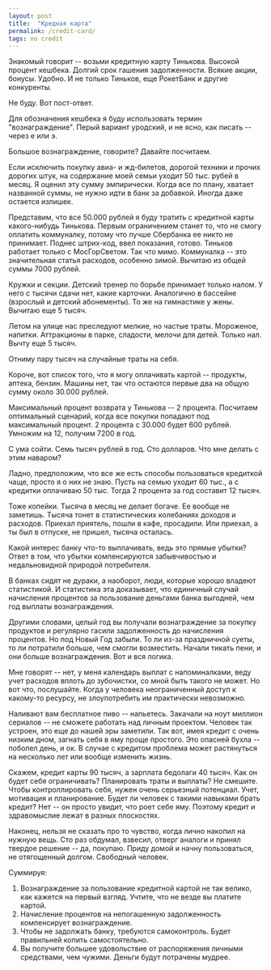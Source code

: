```yaml
---
layout: post
title:  "Кредная карта"
permalink: /credit-card/
tags: no credit
---
```


Знакомый говорит -- возьми кредитную карту Тинькова. Высокой процент
кешбека. Долгий срок гашения задолженности. Всякие акции, бонусы. Удобно. И не
только Тиньков, еще РокетБанк и другие конкуренты.

Не буду. Вот пост-ответ.

Для обозначения кешбека я буду использовать термин "вознаграждение". Перый
вариант уродский, и не ясно, как писать -- через е или э.

Большое вознаграждение, говорите? Давайте посчитаем.

Если исключить покупку авиа- и жд-билетов, дорогой техники и прочих дорогих
штук, на содержание моей семьи уходит 50 тыс. рубей в месяц. Я оценил эту сумму
эмпирически. Когда все по плану, хватает названной суммы, не нужно идти в банк
за добавкой. Иногда даже остается излишек.

Представим, что все 50.000 рублей я буду тратить с кредитной карты какого-нибудь
Тинькова. Первым ограничением станет то, что не смогу оплатить коммуналку,
потому что лучше Сбербанка ее никто не принимает. Поднес штрих-код, ввел
показания, готово. Тиньков работает только с МосГорСветом. Так что
мимо. Коммуналка -- это значительная статья расходов, особенно зимой. Вычитаю из
общей суммы 7000 рублей.

Кружки и секции. Детский тренер по борьбе принимает только налом. У него с
тысячи сдачи нет, какие карточки. Аналогично в бассейне (взрослый и детский
абонементы). То же на гимнастике у жены. Вычитаю еще 5 тысяч.

Летом на улице нас преследуют мелкие, но частые траты. Мороженое,
напитки. Аттракционы в парке, сладости, мелочи для детей. Только нал. Вычту еще
5 тысяч.

Отниму пару тысяч на случайные траты на себя.

Короче, вот список того, что я могу оплачивать картой -- продукты, аптека,
бензин. Машины нет, так что остаются первые два на общую сумму около 30.000
рублей.

Максимальный процент возврата у Тинькова -- 2 процента. Посчитаем оптимальный
сценарий, когда все покупки попадают под максимальный процент. 2 процента с
30.000 будет 600 рублей. Умножим на 12, получим 7200 в год.

С ума сойти. Семь тысяч рублей в год. Сто долларов. Что мне делать с этим
наваром?

Ладно, предположим, что все же есть способы пользоваться кредиткой чаще, просто
я о них не знаю. Пусть на семью уходит 60 тыс., а с кредитки оплачиваю 50
тыс. Тогда 2 процента за год составит 12 тысяч.

Тоже копейки. Тысяча в месяц не делает богаче. Ее вообще не заметишь. Тысяча
тонет в статистических колебаниях доходов и расходов. Приехал приятель, пошли в
кафе, просадили. Или приехал, а ты был в отпуске, не пришел, тысяча осталась.

Какой интерес банку что-то выплачивать, ведь это прямые убытки? Ответ в том, что
убытки компенсируются забывчивостью и недальновидной природой потребителя.

В банках сидят не дураки, а наоборот, люди, которые хорошо владеют
статистикой. И статистика эта доказывает, что единичный случай начисления
процентов за пользование деньгами банка выгодней, чем год выплаты
вознаграждения.

Другими словами, целый год вы получали вознаграждение за покупку продуктов и
регулярно гасили задолженность до начисления процентов. Но под Новый Год
забыли. То ли из-за праздничной суеты, то ли потратили больше, чем смогли
возместить. Начали тикать пени, и они больше вознаграждения. Вот и вся логика.

Мне говорят -- нет, у меня календарь выплат с напоминалками, веду учет расходов
вплоть до зубочистки, со мной быть такого не может. Но вот что,
послушайте. Когда у человека неограниченный доступ к какому-то ресурсу, не
злоупотребить им практически невозможно.

Наливают вам бесплатное пиво -- напьетесь. Закачали на ноут миллион сериалов --
не сможете работать над личным проектом. Человек так устроен, это еще до нашей
эры заметили. Так вот, имея кредит с очень низким дном, загнать себя в яму проще
простого. Это опасней бухла -- поболел день, и ок. В случае с кредитом проблема
может растянуться на несколько лет или вообще изменить жизнь.

Скажем, кредит карты 90 тысяч, а зарплата бедолаги 40 тысяч. Как он будет себя
ограничивать? Планировать траты и выплаты? Не смешите. Чтобы контроллировать
себя, нужен очень серьезный потенциал. Учет, мотивация и планирование. Будет ли
человек с такими навыками брать кредит? Нет -- он просто увидит, что роет себе
яму. Поэтому кредит и здравомыслие лежат в разных плоскостях.

Наконец, нельзя не сказать про то чувство, когда лично накопил на нужную
вещь. Сто раз обдумал, взвесил, отверг аналоги и принял твердое решение -- да,
покупаю. Приду домой и начну пользоваться, не отягощенный долгом. Свободный
человек.

Суммируя:

1. Вознаграждение за пользование кредитной картой не так велико, как кажется на
   первый взгляд. Учтите, что не везде вы платите картой.
2. Начисление процентов на непогашенную задолженность компенсирует
   вознаграждение.
3. Чтобы не задолжать банку, требуются самоконтроль. Будет правильней копить
   самостоятельно.
4. Вы получите большее удовольствие от распоряжения личными средствами, чем
   чужими. Деньги будут потрачены мудрее.
